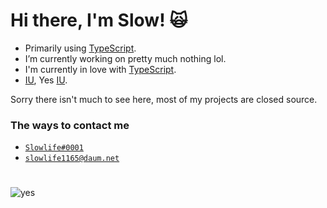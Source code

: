 # Hi there, I'm Slow! 🙀

- Primarily using [TypeScript](https://www.typescriptlang.org/).
- I’m currently working on pretty much nothing lol.
- I'm currently in love with [TypeScript](https://www.typescriptlang.org/).
- [IU](http://edam-ent.com/html/sub03/sub03_0301_view), Yes [IU](http://edam-ent.com/html/sub03/sub03_0301_view).

Sorry there isn't much to see here, most of my projects are closed source.

### The ways to contact me

- <a href="https://discord.com/users/374905512661221377">`Slowlife#0001`</a>
- <a href="mailto:slowlife1165@daum.net">`slowlife1165@daum.net`</a>

#

![yes](https://i.imgur.com/FaTsvPu.gif)
